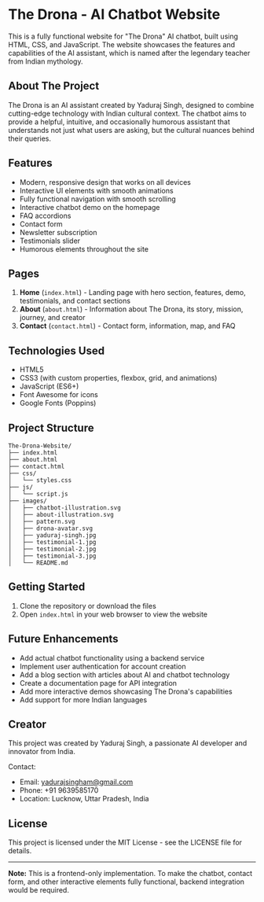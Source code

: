 # The Drona - AI Chatbot Website

This is a fully functional website for "The Drona" AI chatbot, built using HTML, CSS, and JavaScript. The website showcases the features and capabilities of the AI assistant, which is named after the legendary teacher from Indian mythology.

## About The Project

The Drona is an AI assistant created by Yaduraj Singh, designed to combine cutting-edge technology with Indian cultural context. The chatbot aims to provide a helpful, intuitive, and occasionally humorous assistant that understands not just what users are asking, but the cultural nuances behind their queries.

## Features

- Modern, responsive design that works on all devices
- Interactive UI elements with smooth animations
- Fully functional navigation with smooth scrolling
- Interactive chatbot demo on the homepage
- FAQ accordions
- Contact form
- Newsletter subscription
- Testimonials slider
- Humorous elements throughout the site

## Pages

1. **Home** (`index.html`) - Landing page with hero section, features, demo, testimonials, and contact sections
2. **About** (`about.html`) - Information about The Drona, its story, mission, journey, and creator
3. **Contact** (`contact.html`) - Contact form, information, map, and FAQ

## Technologies Used

- HTML5
- CSS3 (with custom properties, flexbox, grid, and animations)
- JavaScript (ES6+)
- Font Awesome for icons
- Google Fonts (Poppins)

## Project Structure

```
The-Drona-Website/
├── index.html
├── about.html
├── contact.html
├── css/
│   └── styles.css
├── js/
│   └── script.js
├── images/
│   ├── chatbot-illustration.svg
│   ├── about-illustration.svg
│   ├── pattern.svg
│   ├── drona-avatar.svg
│   ├── yaduraj-singh.jpg
│   ├── testimonial-1.jpg
│   ├── testimonial-2.jpg
│   ├── testimonial-3.jpg
│   └── README.md
```

## Getting Started

1. Clone the repository or download the files
2. Open `index.html` in your web browser to view the website

## Future Enhancements

- Add actual chatbot functionality using a backend service
- Implement user authentication for account creation
- Add a blog section with articles about AI and chatbot technology
- Create a documentation page for API integration
- Add more interactive demos showcasing The Drona's capabilities
- Add support for more Indian languages

## Creator

This project was created by Yaduraj Singh, a passionate AI developer and innovator from India.

Contact:
- Email: yadurajsingham@gmail.com
- Phone: +91 9639585170
- Location: Lucknow, Uttar Pradesh, India

## License

This project is licensed under the MIT License - see the LICENSE file for details.

---

**Note:** This is a frontend-only implementation. To make the chatbot, contact form, and other interactive elements fully functional, backend integration would be required. 